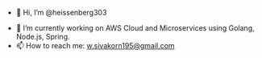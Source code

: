 - 👋 Hi, I’m @heissenberg303
>
- 🌱 I’m currently working on AWS Cloud and Microservices using Golang, Node.js, Spring.
- 📫 How to reach me: w.sivakorn195@gmail.com

<!---
heissenberg303/heissenberg303 is a ✨ special ✨ repository because its `README.md` (this file) appears on your GitHub profile.
You can click the Preview link to take a look at your changes.
--->

